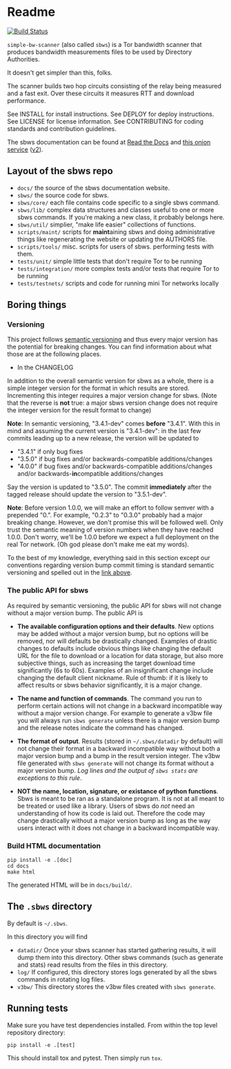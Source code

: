 # Readme

[![Build Status](https://travis-ci.org/pastly/simple-bw-scanner.svg?branch=master)](https://travis-ci.org/pastly/simple-bw-scanner)

`simple-bw-scanner` (also called `sbws`) is a Tor bandwidth scanner that
produces bandwidth measurements files to be used by Directory Authorities.

It doesn't get simpler than this, folks.

The scanner builds two hop circuits consisting of the relay being measured and
a fast exit. Over these circuits it measures RTT and download performance.

See INSTALL for install instructions. See DEPLOY for deploy instructions. See
LICENSE for license information. See CONTRIBUTING for coding standards and
contribution guidelines.

The sbws documentation can be found at [Read the Docs](https://sbws.readthedocs.io)
and
[this onion service](http://d7pxflytfsmz6uh3x7i2jxzzwea6nbpmtsz5tmfkcin5edapaig5vpyd.onion/)
([v2](http://sdmb3rfvp3wadu6y.onion/)).

## Layout of the sbws repo

- `docs/` the source of the sbws documentation website.
- `sbws/` the source code for sbws.
- `sbws/core/` each file contains code specific to a single sbws command.
- `sbws/lib/` complex data structures and classes useful to one or more sbws
  commands. If you're making a new class, it probably belongs here.
- `sbws/util/` simplier, "make life easier" collections of functions.
- `scripts/maint/` scripts for **maint**aining sbws and doing administrative
  things like regenerating the website or updating the AUTHORS file.
- `scripts/tools/` misc. scripts for users of sbws.
  performing tests with them.
- `tests/unit/` simple little tests that don't require Tor to be running
- `tests/integration/` more complex tests and/or tests that require Tor to be running
- `tests/testnets/` scripts and code for running mini Tor networks locally

## Boring things

### Versioning

This project follows [semantic versioning][] and thus every major version has
the potential for breaking changes. You can find information about what those
are at the following places.

- In the CHANGELOG

[semantic versioning]: https://semver.org/

In addition to the overall semantic version for sbws as a whole, there is a
simple integer version for the format in which results are stored.
Incrementing this integer requires a major version change for sbws. (Note that
the reverse is **not** true: a major sbws version change does not require the
integer version for the result format to change)

**Note**: In semantic versioning, "3.4.1-dev" comes **before** "3.4.1". With
this in mind and assuming the current version is "3.4.1-dev": in the last few
commits leading up to a new release, the version will be updated to

- "3.4.1" if only bug fixes
- "3.5.0" if bug fixes and/or backwards-compatible additions/changes
- "4.0.0" if bug fixes and/or backwards-compatible additions/changes and/or
  backwards-**in**compatible additions/changes

Say the version is updated to "3.5.0". The commit **immediately** after the
tagged release should update the version to "3.5.1-dev".

**Note**: Before version 1.0.0, we will make an effort to follow semver with a
prepended "0.". For example, "0.2.3" to "0.3.0" probably had a major breaking
change. However, we don't promise this will be followed well. Only trust the
semantic meaning of version numbers when they have reached 1.0.0. Don't worry,
we'll be 1.0.0 before we expect a full deployment on the real Tor network.
(Oh god please don't make me eat my words).

To the best of my knowledge, everything said in this section except our
conventions regarding version bump commit timing is standard semantic
versioning and spelled out in the [link above][semantic versioning].

### The public API for sbws

As required by semantic versioning, the public API for sbws will not change
without a major version bump. The public API is

- **The available configuration options and their defaults**. New options may
  be added without a major version bump, but no options will be removed, nor
will defaults be drastically changed. Examples of drastic changes to defaults
include obvious things like changing the default URL for the file to download
or a location for data storage, but also more subjective things, such as
increasing the target download time significantly (6s to 60s). Examples of an
insignificant change include changing the default client nickname. Rule of
thumb: if it is likely to affect results or sbws behavior significantly, it is
a major change.

- **The name and function of commands**. The command you run to perform certain
  actions will not change in a backward incompatible way without a major
version change. For example to generate a v3bw file you will always run `sbws
generate` unless there is a major version bump and the release notes indicate
the command has changed.

- **The format of output**. Results (stored in `~/.sbws/datadir` by default)
  will not change their format in a backward incompatible way without both a
major version bump and a bump in the result version integer. The v3bw file
generated with `sbws generate` will not change its format without a major
version bump. *Log lines and the output of `sbws stats` are exceptions to this
rule*.

- **NOT the name, location, signature, or existance of python functions**. Sbws
  is meant to be ran as a standalone program. It is not at all meant to be
treated or used like a library. Users of sbws do *not* need an understanding of
how its code is laid out. Therefore the code may change drastically without a
major version bump as long as the way users interact with it does not change in
a backward incompatible way.

### Build HTML documentation

    pip install -e .[doc]
    cd docs
    make html

The generated HTML will be in `docs/build/`.

## The `.sbws` directory

By default is `~/.sbws`.

In this directory you will find

- `datadir/` Once your sbws scanner has started gathering results, it will dump
  them into this directory. Other sbws commands (such as generate and stats)
  read results from the files in this directory.
- `log/` If configured, this directory stores logs generated by all the sbws
  commands in rotating log files.
- `v3bw/` This directory stores the v3bw files created with `sbws generate`.

## Running tests

Make sure you have test dependencies installed. From within the top level
repository directory:

    pip install -e .[test]

This should install tox and pytest. Then simply run `tox`.

